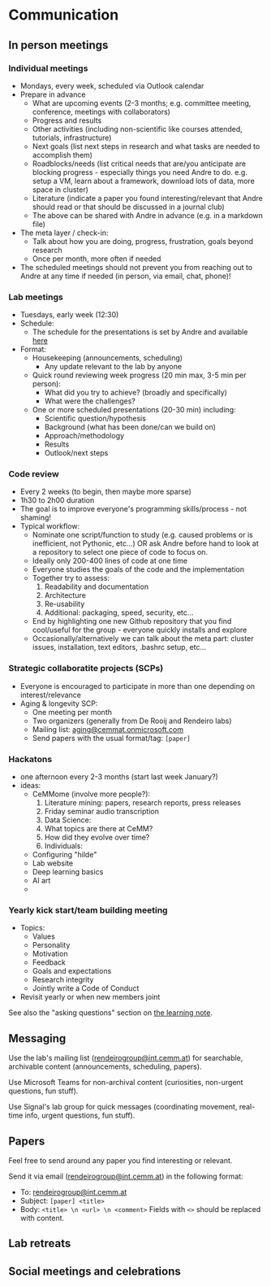 # Communication

## In person meetings

### Individual meetings
 - Mondays, every week, scheduled via Outlook calendar
 - Prepare in advance
   - What are upcoming events (2-3 months; e.g. committee meeting, conference, meetings with collaborators)
   - Progress and results
   - Other activities (including non-scientific like courses attended, tutorials, infrastructure)
   - Next goals (list next steps in research and what tasks are needed to accomplish them)
   - Roadblocks/needs (list critical needs that are/you anticipate are blocking progress - especially things you need Andre to do. e.g. setup a VM, learn about a framework, download lots of data, more space in cluster)
   - Literature (indicate a paper you found interesting/relevant that Andre should read or that should be discussed in a journal club)
   - The above can be shared with Andre in advance (e.g. in a markdown file)
 - The meta layer / check-in:
   - Talk about how you are doing, progress, frustration, goals beyond research
   - Once per month, more often if needed
 - The scheduled meetings should not prevent you from reaching out to Andre at any time if needed (in person, via email, chat, phone)!

### Lab meetings
- Tuesdays, early week (12:30)
- Schedule:
  - The schedule for the presentations is set by Andre and available [here](https://cemmat.sharepoint.com/:x:/r/sites/rendeirolab/_layouts/15/Doc.aspx?sourcedoc=%7BCA81B64C-2577-459B-BCAB-89C6678B342B%7D)
- Format:
  - Housekeeping (announcements, scheduling)
    - Any update relevant to the lab by anyone
  - Quick round reviewing week progress (20 min max, 3-5 min per person):
    - What did you try to achieve? (broadly and specifically)
    - What were the challenges?
  - One or more scheduled presentations (20-30 min) including:
    - Scientific question/hypothesis
    - Background (what has been done/can we build on)
    - Approach/methodology
    - Results
    - Outlook/next steps

### Code review
- Every 2 weeks (to begin, then maybe more sparse)
- 1h30 to 2h00 duration
- The goal is to improve everyone's programming skills/process - not shaming!
- Typical workflow:
  - Nominate one script/function to study (e.g. caused problems or is inefficient, not Pythonic, etc...) OR ask Andre before hand to look at a repository to select one piece of code to focus on.
  - Ideally only 200-400 lines of code at one time
  - Everyone studies the goals of the code and the implementation
  - Together try to assess:
    1. Readability and documentation
    2. Architecture
    3. Re-usability
    4. Additional: packaging, speed, security, etc...
   - End by highlighting one new Github repository that you find cool/useful for the group - everyone quickly installs and explore
   - Occasionally/alternatively we can talk about the meta part: cluster issues, installation, text editors, .bashrc setup, etc...

### Strategic collaboratite projects (SCPs)
- Everyone is encouraged to participate in more than one depending on interest/relevance
- Aging & longevity SCP:
  - One meeting per month
  - Two organizers (generally from De Rooij and Rendeiro labs)
  - Mailing list: aging@cemmat.onmicrosoft.com
  - Send papers with the usual format/tag: `[paper]`

### Hackatons
- one afternoon every 2-3 months (start last week January?)
- ideas:
  - CeMMome (involve more people?):
    1. Literature mining: papers, research reports, press releases
    2. Friday seminar audio transcription
    3. Data Science:
      1. What topics are there at CeMM?
      2. How did they evolve over time?
      3. Individuals:
   - Configuring "hilde"
   - Lab website
   - Deep learning basics
   - AI art
   - 

### Yearly kick start/team building meeting
- Topics:
  - Values
  - Personality
  - Motivation
  - Feedback
  - Goals and expectations
  - Research integrity
  - Jointly write a Code of Conduct
- Revisit yearly or when new members joint

See also the "asking questions" section on [the learning note](learning.md).

## Messaging

Use the lab's mailing list (rendeirogroup@int.cemm.at) for searchable, archivable content (announcements, scheduling, papers).

Use Microsoft Teams for non-archival content (curiosities, non-urgent questions, fun stuff).

Use Signal's lab group for quick messages (coordinating movement, real-time info, urgent questions, fun stuff).

## Papers

Feel free to send around any paper you find interesting or relevant.

Send it via email ([rendeirogroup@int.cemm.at](mailto:rendeirogroup@int.cemm.at)) in the following format:
 - To: [rendeirogroup@int.cemm.at](mailto:rendeirogroup@int.cemm.at)
 - Subject: `[paper] <title>`
 - Body:
    `<title> \n <url> \n <comment>`
Fields with `<>` should be replaced with content.
      
## Lab retreats

## Social meetings and celebrations
